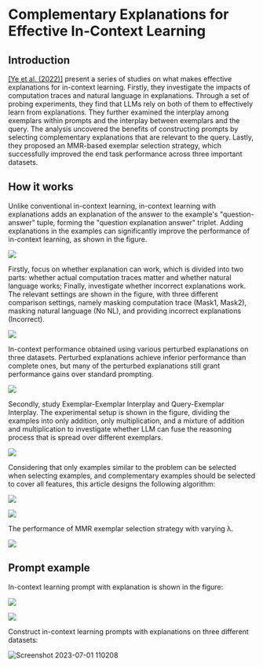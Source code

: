 # Complementary Explanations for Effective In-Context Learning



## Introduction

[\[Ye et al. (2022)\]](https://arxiv.org/abs/2211.13892) present a series of studies on what makes effective explanations for in-context learning. Firstly, they investigate the impacts of computation traces and natural language in explanations. Through a set of probing experiments, they find that LLMs rely on both of them to effectively learn from explanations. They further examined the interplay among exemplars within prompts and the interplay between exemplars and the query. The analysis uncovered the benefits of constructing prompts by selecting complementary explanations that are relevant to the query. Lastly, they proposed an MMR-based exemplar selection strategy, which successfully improved the end task performance across three important datasets.

## How it works

Unlike conventional in-context learning, in-context learning with explanations adds an explanation of the answer to the example's "question-answer" tuple, forming the "question explanation answer" triplet. Adding explanations in the examples can significantly improve the performance of in-context learning, as shown in the figure.

![](./104517.png)

Firstly, focus on whether explanation can work, which is divided into two parts:   whether actual computation traces matter and whether natural language works; Finally, investigate whether incorrect explanations work. The relevant settings are shown in the figure, with three different comparison settings, namely masking  computation trace (Mask1, Mask2), masking natural language (No NL), and providing incorrect explanations (Incorrect).

![](./104800.png)

In-context performance obtained using various perturbed explanations on three datasets. Perturbed explanations achieve inferior performance than complete ones, but many of the perturbed explanations still grant performance gains over standard prompting.

![](./105132.png)

Secondly, study Exemplar-Exemplar Interplay and  Query-Exemplar Interplay. The experimental setup is shown in the figure, dividing the examples into only addition, only multiplication, and a mixture of addition and multiplication to investigate whether LLM can fuse the reasoning process that is spread over different exemplars.

![](./105453.png)

Considering that only examples similar to the problem can be selected when selecting examples, and complementary examples should be selected to cover all features, this article designs the following algorithm:

![](./105931.png)

![](./110001.png)

The performance of MMR exemplar selection strategy with varying λ.

![](./111439.png)

## Prompt example

In-context learning prompt with explanation is shown in the figure:

![](./110148.png)

![](104800.png)

Construct in-context learning prompts with explanations on three different datasets:

![Screenshot 2023-07-01 110208](./110208.png)
